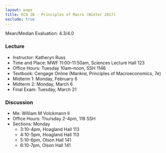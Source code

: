 ```yaml
---
layout: page
title: ECN 1B - Principles of Macro (Winter 2017)
exclude: true
---
```


Mean/Median Evaluation: 4.3/4.0


### Lecture
* Instructor: Katheryn Russ
* Time and Place: MWF 11:00–11:50am, Sciences Lecture Hall 123
* Office Hours: Tuesday 10am–noon, SSH 1146
* Textbook: Cengage Online (Mankiw, Principles of Macroeconomics, 7e)
* Midterm 1: Monday, February 6
* Midterm 2: Monday, March 6
* Final Exam: Tuesday, March 21


### Discussion
* Me: William M Volckmann II 
* Office Hours: Thursday 2-4pm, 118 SSH
* Sections: Monday
  * 3:10-4pm, Hoagland Hall 113
  * 4:10-5pm, Hoagland Hall 113
  * 5:10-6pm, Olson Hall 141
  * 6:10-7pm, Olson Hall 141
